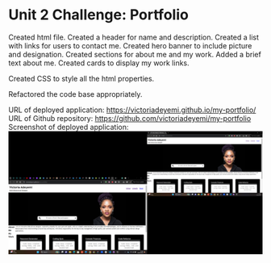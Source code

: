 # Unit 2 Challenge: Portfolio


Created html file. 
Created a header for name and description.
Created a list with links for users to contact me.
Created hero banner to include picture and designation.
Created sections for about me and my work. 
Added a brief text about me.
Created cards to display my work links.

Created CSS to style all the html properties.

Refactored the code base appropriately.

URL of deployed application: https://victoriadeyemi.github.io/my-portfolio/
URL of Github repository: https://github.com/victoriadeyemi/my-portfolio
Screenshot of deployed application: ![Screenshot of deployed application](assets/images/my-portfolio-deployed-live.png)


